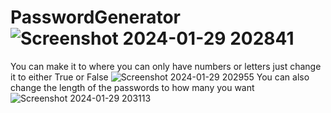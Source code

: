 # PasswordGenerator![Screenshot 2024-01-29 202841](https://github.com/MattLovesToCode/PasswordGenerator/assets/134560399/0a5bd452-92e7-484c-aa6f-48447d693b2d)
You can make it to where you can only have numbers or letters just change it to either True or False ![Screenshot 2024-01-29 202955](https://github.com/MattLovesToCode/PasswordGenerator/assets/134560399/f34c5fef-a965-49dc-b485-64823a4443ef)
You can also change the length of the passwords to how many you want ![Screenshot 2024-01-29 203113](https://github.com/MattLovesToCode/PasswordGenerator/assets/134560399/b2b15608-05ed-4905-8bed-e359bf321a9b)
